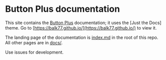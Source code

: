 # Button Plus documentation

This site contains the [Button Plus](https://button.plus/) documentation; it uses the [Just the Docs] theme. Go to [https://balk77.github.io/](https://balk77.github.io/) to view it.

The landing page of the documentation is [index.md](index.md) in the root of this repo. All other pages are in [docs/](docs/).

Use issues for development.
